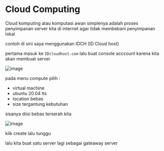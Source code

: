 # Cloud Computing 

Cloud komputing atau komputasi awan simplenya adalah proses penyimpanan server kita di internet agar tidak membebani penyimpanan lokal

contoh di sini saya menggunakan IDCH (ID Cloud host) 


pertama masuk ke ``` IDcloudhost.com ``` lalu buat console acccount karena kita akan membuat server 



![image](https://user-images.githubusercontent.com/18206510/204974031-e9bfc605-c0a8-4531-b58f-2f8dd5bbe475.png)



pada menu compute pilih : 

- virtual machine
- ubuntu 20.04 lts
- location bebas
- size tergantung kebutuhan 

sisanya diisi bebas terserah kita


![image](https://user-images.githubusercontent.com/18206510/204973731-39376ce0-3b1e-4710-9c0e-9d09dd1bf579.png)


klik create lalu tunggu



lalu kita buat satu server lagi sebagai gateaway server
















